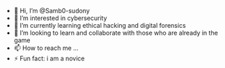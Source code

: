 - 👋 Hi, I’m @Samb0-sudony
- 👀 I’m interested in cybersecurity 
- 🌱 I’m currently learning ethical hacking and digital forensics 
- 💞️ I’m looking to learn and collaborate with those who are already in the game
- 📫 How to reach me ...
- ⚡ Fun fact: i am a novice

<!---
Samb0-sudony/Samb0-sudony is a ✨ special ✨ repository because its `README.md` (this file) appears on your GitHub profile.
You can click the Preview link to take a look at your changes.
--->
